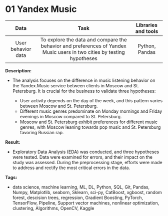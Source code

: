 # 01 Yandex Music
| Data            |  Task                | Libraries and tools | 
| :--------------: | :---------------------------: |:----------------------:|
| User behavior data |To explore the data and compare the behavior and preferences of Yandex Music users in two cities by testing hypotheses| Python, Pandas|


**Description:**  

- The analysis focuses on the difference in music listening behavior on the Yandex.Music service between clients in Moscow and St. Petersburg. It is crucial for the business to validate three hypotheses:

    - User activity depends on the day of the week, and this pattern varies between Moscow and St. Petersburg.
    - Different music genres predominate on Monday mornings and Friday evenings in Moscow compared to St. Petersburg.
    - Moscow and St. Petersburg exhibit preferences for different music genres, with Moscow leaning towards pop music and St. Petersburg favoring Russian rap.
 

**Result:**
- Exploratory Data Analysis (EDA) was conducted, and three hypotheses were tested. Data were examined for errors, and their impact on the study was assessed. During the preprocessing stage, efforts were made to address and rectify the most critical errors in the data.
  
**Tags:**
- data science, machine learning, ML, DL, Python, SQL, Git, Pandas, Numpy, Matplotlib, seaborn, Sklearn, sci-py, CatBoost, xgboost, random forest, descision trees, regression, Gradient Boosting, PyTorch, TensorFlow, Pipeline, Support vector machines, nonlinear optimization, clustering, Algorithms, OpenCV, Kaggle
